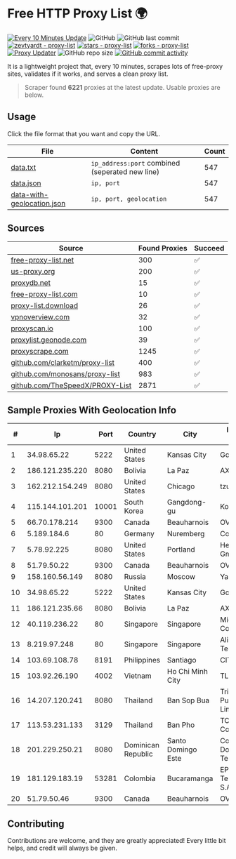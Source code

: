 
# Free HTTP Proxy List 🌍

[![Every 10 Minutes Update](https://github.com/mertguvencli/http-proxy-list/actions/workflows/main.yml/badge.svg?branch=main)](https://github.com/mertguvencli/http-proxy-list/actions/workflows/main.yml)
![GitHub](https://img.shields.io/github/license/mertguvencli/http-proxy-list)
![GitHub last commit](https://img.shields.io/github/last-commit/mertguvencli/http-proxy-list)
[![zevtyardt - proxy-list](https://img.shields.io/static/v1?label=zevtyardt&message=proxy-list&color=blue&logo=github)](https://github.com/zevtyardt/proxy-list "Go to GitHub repo")
[![stars - proxy-list](https://img.shields.io/github/stars/zevtyardt/proxy-list?style=social)](https://github.com/zevtyardt/proxy-list)
[![forks - proxy-list](https://img.shields.io/github/forks/zevtyardt/proxy-list?style=social)](https://github.com/zevtyardt/proxy-list)
[![Proxy Updater](https://github.com/zevtyardt/proxy-list/workflows/Proxy%20Updater/badge.svg)](https://github.com/zevtyardt/proxy-list/actions?query=workflow:"Proxy+Updater")
![GitHub repo size](https://img.shields.io/github/repo-size/zevtyardt/proxy-list)
[![GitHub commit activity](https://img.shields.io/github/commit-activity/m/zevtyardt/proxy-list?logo=commits)](https://github.com/zevtyardt/proxy-list/commits/main)

It is a lightweight project that, every 10 minutes, scrapes lots of free-proxy sites, validates if it works, and serves a clean proxy list.

> Scraper found **6221** proxies at the latest update. Usable proxies are below.

## Usage

Click the file format that you want and copy the URL.

|File|Content|Count|
|----|-------|-----|
|[data.txt](https://raw.githubusercontent.com/mertguvencli/http-proxy-list/main/proxy-list/data.txt)|`ip_address:port` combined (seperated new line)|547|
|[data.json](https://raw.githubusercontent.com/mertguvencli/http-proxy-list/main/proxy-list/data.json)|`ip, port`|547|
|[data-with-geolocation.json](https://raw.githubusercontent.com/mertguvencli/http-proxy-list/main/proxy-list/data-with-geolocation.json)|`ip, port, geolocation`|547|

## Sources

|Source|Found Proxies|Succeed|
|------|-------------|-------|
|[free-proxy-list.net](https://free-proxy-list.net)|300|✅|
|[us-proxy.org](https://www.us-proxy.org)|200|✅|
|[proxydb.net](http://proxydb.net)|15|✅|
|[free-proxy-list.com](https://free-proxy-list.com/?page=&port=&type%5B%5D=http&type%5B%5D=https&up_time=0&search=Search)|10|✅|
|[proxy-list.download](https://www.proxy-list.download/HTTP)|26|✅|
|[vpnoverview.com](https://vpnoverview.com/privacy/anonymous-browsing/free-proxy-servers)|32|✅|
|[proxyscan.io](https://www.proxyscan.io)|100|✅|
|[proxylist.geonode.com](https://proxylist.geonode.com/api/proxy-list?limit=300&page=1&sort_by=lastChecked&sort_type=desc&protocols=http,https)|39|✅|
|[proxyscrape.com](https://api.proxyscrape.com/v2/?request=displayproxies&protocol=http&timeout=10000&country=all&ssl=all&anonymity=all)|1245|✅|
|[github.com/clarketm/proxy-list](https://raw.githubusercontent.com/clarketm/proxy-list/master/proxy-list-raw.txt)|400|✅|
|[github.com/monosans/proxy-list](https://raw.githubusercontent.com/monosans/proxy-list/main/proxies/http.txt)|983|✅|
|[github.com/TheSpeedX/PROXY-List](https://raw.githubusercontent.com/TheSpeedX/PROXY-List/master/http.txt)|2871|✅|


## Sample Proxies With Geolocation Info

|#|Ip|Port|Country|City|Internet Service Provider|
|-|--|----|-------|----|-------------------------|
|1|34.98.65.22|5222|United States|Kansas City|Google LLC|
|2|186.121.235.220|8080|Bolivia|La Paz|AXS Bolivia S. A.|
|3|162.212.154.249|8080|United States|Chicago|tzulo, inc.|
|4|115.144.101.201|10001|South Korea|Gangdong-gu|Korea Telecom|
|5|66.70.178.214|9300|Canada|Beauharnois|OVH SAS|
|6|5.189.184.6|80|Germany|Nuremberg|Contabo GmbH|
|7|5.78.92.225|8080|United States|Portland|Hetzner Online GmbH|
|8|51.79.50.22|9300|Canada|Beauharnois|OVH SAS|
|9|158.160.56.149|8080|Russia|Moscow|Yandex.Cloud LLC|
|10|34.98.65.22|5222|United States|Kansas City|Google LLC|
|11|186.121.235.66|8080|Bolivia|La Paz|AXS Bolivia S. A.|
|12|40.119.236.22|80|Singapore|Singapore|Microsoft Corporation|
|13|8.219.97.248|80|Singapore|Singapore|Alibaba (US) Technology Co., Ltd.|
|14|103.69.108.78|8191|Philippines|Santiago|CITI Cableworld Inc.|
|15|103.92.26.190|4002|Vietnam|Ho Chi Minh City|TLSOFT|
|16|14.207.120.241|8080|Thailand|Ban Sop Bua|Triple T Broadband Public Company Limited|
|17|113.53.231.133|3129|Thailand|Ban Pho|TOT Public Company Limited|
|18|201.229.250.21|8080|Dominican Republic|Santo Domingo Este|Compañía Dominicana de Teléfonos S. A.|
|19|181.129.183.19|53281|Colombia|Bucaramanga|EPM Telecomunicaciones S.A. E.S.P.|
|20|51.79.50.46|9300|Canada|Beauharnois|OVH SAS|



## Contributing

Contributions are welcome, and they are greatly appreciated! Every
little bit helps, and credit will always be given.

